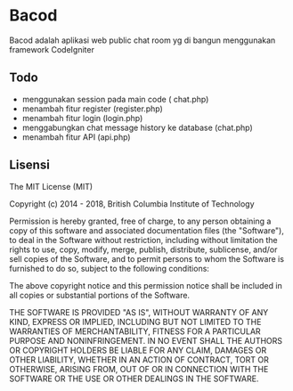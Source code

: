 # Bacod
Bacod adalah aplikasi web public chat room yg di bangun menggunakan framework CodeIgniter
## Todo
- menggunakan session pada main code ( chat.php)
- menambah fitur register (register.php)
- menambah fitur login (login.php)
- menggabungkan chat message history ke database (chat.php)
- menambah fitur API (api.php)
## Lisensi
The MIT License (MIT)

Copyright (c) 2014 - 2018, British Columbia Institute of Technology

Permission is hereby granted, free of charge, to any person obtaining a copy
of this software and associated documentation files (the "Software"), to deal
in the Software without restriction, including without limitation the rights
to use, copy, modify, merge, publish, distribute, sublicense, and/or sell
copies of the Software, and to permit persons to whom the Software is
furnished to do so, subject to the following conditions:

The above copyright notice and this permission notice shall be included in
all copies or substantial portions of the Software.

THE SOFTWARE IS PROVIDED "AS IS", WITHOUT WARRANTY OF ANY KIND, EXPRESS OR
IMPLIED, INCLUDING BUT NOT LIMITED TO THE WARRANTIES OF MERCHANTABILITY,
FITNESS FOR A PARTICULAR PURPOSE AND NONINFRINGEMENT. IN NO EVENT SHALL THE
AUTHORS OR COPYRIGHT HOLDERS BE LIABLE FOR ANY CLAIM, DAMAGES OR OTHER
LIABILITY, WHETHER IN AN ACTION OF CONTRACT, TORT OR OTHERWISE, ARISING FROM,
OUT OF OR IN CONNECTION WITH THE SOFTWARE OR THE USE OR OTHER DEALINGS IN
THE SOFTWARE.

